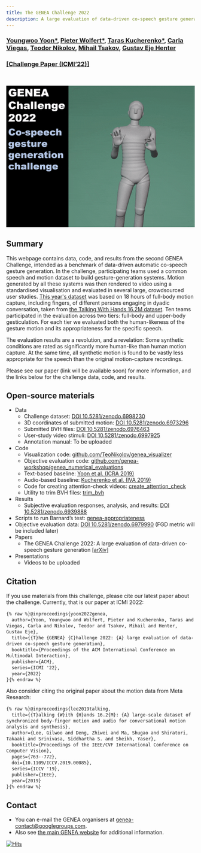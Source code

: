 ```yaml
---
title: The GENEA Challenge 2022
description: A large evaluation of data-driven co-speech gesture generation
---
```


<meta content="The GENEA Challenge 2022" property="og:title">
<meta content="A large evaluation of data-driven co-speech gesture generation" property="og:description">

### [Youngwoo Yoon\*](https://sites.google.com/view/youngwoo-yoon/), [Pieter Wolfert\*](https://www.pieterwolfert.com/), [Taras Kucherenko\*](https://svito-zar.github.io/), [Carla Viegas](https://carlaviegas.info/), [Teodor Nikolov](https://teonikolov.com/), [Mihail Tsakov](https://www.linkedin.com/in/mihailtsakov/), [Gustav Eje Henter](https://people.kth.se/~ghe/)

### [[Challenge Paper (ICMI’22)]](https://arxiv.org/pdf/2208.10441.pdf)

<br/>
<p align="center">
  <img width="600" src="video.gif">
</p>


## Summary

This webpage contains data, code, and results from the second GENEA Challenge, intended as a benchmark of data-driven automatic co-speech gesture generation. In the challenge, participating teams used a common speech and motion dataset to build gesture-generation systems. Motion generated by all these systems was then rendered to video using a standardised visualisation and evaluated in several large, crowdsourced user studies. [This year's dataset](https://doi.org/10.5281/zenodo.6998230) was based on 18 hours of full-body motion capture, including fingers, of different persons engaging in dyadic conversation, taken from [the Talking With Hands 16.2M dataset](https://github.com/facebookresearch/TalkingWithHands32M/). Ten teams participated in the evaluation across two tiers: full-body and upper-body gesticulation. For each tier we evaluated both the human-likeness of the gesture motion and its appropriateness for the specific speech.

The evaluation results are a revolution, and a revelation: Some synthetic conditions are rated as significantly more human-like than human motion capture. At the same time, all synthetic motion is found to be vastly less appropriate for the speech than the original motion-capture recordings.

Please see our paper (link will be available soon) for more information, and the links below for the challenge data, code, and results.

## Open-source materials

* Data
  * Challenge dataset: [DOI 10.5281/zenodo.6998230](https://doi.org/10.5281/zenodo.6998230)
  * 3D coordinates of submitted motion: [DOI 10.5281/zenodo.6973296](https://doi.org/10.5281/zenodo.6973296)
  * Submitted BVH files: [DOI 10.5281/zenodo.6976463](https://doi.org/10.5281/zenodo.6976463)
  * User-study video stimuli: [DOI 10.5281/zenodo.6997925](https://doi.org/10.5281/zenodo.6997925)
  * Annotation manual: To be uploaded
* Code
  * Visualization code: [github.com/TeoNikolov/genea_visualizer](https://github.com/TeoNikolov/genea_visualizer)
  * Objective evaluation code: [github.com/genea-workshop/genea_numerical_evaluations](https://github.com/genea-workshop/genea_numerical_evaluations)
  * Text-based baseline: [Yoon et al. (ICRA 2019)](https://github.com/youngwoo-yoon/Co-Speech_Gesture_Generation)
  * Audio-based baseline: [Kucherenko et al. (IVA 2019)](https://github.com/genea-workshop/Speech_driven_gesture_generation_with_autoencoder/tree/GENEA_2022)
  * Code for creating attention-check videos: [create_attention_check](https://github.com/youngwoo-yoon/create_attention_check)
  * Utility to trim BVH files: [trim_bvh](https://github.com/ghenter/trim_bvh)
* Results
  * Subjective evaluation responses, analysis, and results: [DOI 10.5281/zenodo.6939888](https://doi.org/10.5281/zenodo.6939888)
 * Scripts to run Barnard’s test: [genea-appropriateness](https://github.com/pieterwolfert/genea-appropriateness)
  * Objective evaluation data: [DOI 10.5281/zenodo.6979990](https://doi.org/10.5281/zenodo.6979990) (FGD metric will be included later)
* Papers
  * The GENEA Challenge 2022: A large evaluation of data-driven co-speech gesture generation [[arXiv]](https://arxiv.org/pdf/2208.10441)
* Presentations
  * Videos to be uploaded

## Citation

If you use materials from this challenge, please cite our latest paper about the challenge. Currently, that is our paper at ICMI 2022:
```
{% raw %}@inproceedings{yoon2022genea,
  author={Yoon, Youngwoo and Wolfert, Pieter and Kucherenko, Taras and Viegas, Carla and Nikolov, Teodor and Tsakov, Mihail and Henter, Gustav Eje},
  title={{T}he {GENEA} {C}hallenge 2022: {A} large evaluation of data-driven co-speech gesture generation},
  booktitle={Proceedings of the ACM International Conference on Multimodal Interaction},
  publisher={ACM},
  series={ICMI '22},
  year={2022}
}{% endraw %}
```
Also consider citing the original paper about the motion data from Meta Research:
```
{% raw %}@inproceedings{lee2019talking,
  title={{T}alking {W}ith {H}ands 16.2{M}: {A} large-scale dataset of synchronized body-finger motion and audio for conversational motion analysis and synthesis},
  author={Lee, Gilwoo and Deng, Zhiwei and Ma, Shugao and Shiratori, Takaaki and Srinivasa, Siddhartha S. and Sheikh, Yaser},
  booktitle={Proceedings of the IEEE/CVF International Conference on Computer Vision},
  pages={763--772},
  doi={10.1109/ICCV.2019.00085},
  series={ICCV '19},
  publisher={IEEE},
  year={2019}
}{% endraw %}
```

## Contact

* You can e-mail the GENEA organisers at [genea-contact@googlegroups.com](mailto:genea-contact@googlegroups.com).
* Also see [the main GENEA website](https://genea-workshop.github.io/) for additional information.

[![Hits](https://hits.seeyoufarm.com/api/count/incr/badge.svg?url=https%3A%2F%2Fyoungwoo-yoon.github.io%2FGENEAchallenge2022%2F&count_bg=%233D85C8&title_bg=%23555555&icon=&icon_color=%23E7E7E7&title=hits&edge_flat=false)](https://hits.seeyoufarm.com)
